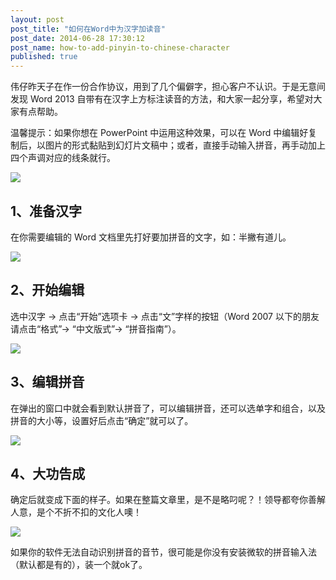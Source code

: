 ```yaml
---
layout: post
post_title: "如何在Word中为汉字加读音"
post_date: 2014-06-28 17:30:12
post_name: how-to-add-pinyin-to-chinese-character
published: true
---
```

伟仔昨天子在作一份合作协议，用到了几个偏僻字，担心客户不认识。于是无意间发现 Word 2013 自带有在汉字上方标注读音的方法，和大家一起分享，希望对大家有点帮助。

温馨提示：如果你想在 PowerPoint 中运用这种效果，可以在 Word 中编辑好复制后，以图片的形式黏贴到幻灯片文稿中；或者，直接手动输入拼音，再手动加上四个声调对应的线条就行。

![](http://mmbiz.qpic.cn/mmbiz/z3T1vlHdIXicCzQoPzJ4KdWqY4Ih3VhI5XSGLaQpHwYqMMXzTQkLWkib4vUibeMjUY9LXlzgkNiciaPEgD1cJ0RWTbg/0)

## 1、准备汉字

在你需要编辑的 Word 文档里先打好要加拼音的文字，如：半撇有道儿。

![](http://mmbiz.qpic.cn/mmbiz/z3T1vlHdIXicCzQoPzJ4KdWqY4Ih3VhI5jj1NfctZp9BKGSjdU8wdRqHgQrhZrqYCq4eZr8KUap9iakvnPQasP8g/0)

## 2、开始编辑

选中汉字 -&gt; 点击“开始”选项卡 -&gt; 点击“文”字样的按钮（Word 2007 以下的朋友请点击“格式”-&gt; “中文版式”-&gt; “拼音指南”）。

![](http://mmbiz.qpic.cn/mmbiz/z3T1vlHdIXicCzQoPzJ4KdWqY4Ih3VhI5hsW8bkd2Du6MZgMklFjPmib2GEFUL3V7LpHCJJCoFM8lsFCUWhCq7gw/0)

## 3、编辑拼音

在弹出的窗口中就会看到默认拼音了，可以编辑拼音，还可以选单字和组合，以及拼音的大小等，设置好后点击“确定”就可以了。

![](http://mmbiz.qpic.cn/mmbiz/z3T1vlHdIXicCzQoPzJ4KdWqY4Ih3VhI5vF3K7lY9LbegibRYM9gmD4l5ic2B5BuxSVzv2OsgFKgtDk5JMtdLbXaQ/0)

## 4、大功告成

确定后就变成下面的样子。如果在整篇文章里，是不是略叼呢？！领导都夸你善解人意，是个不折不扣的文化人噢！

![](http://mmbiz.qpic.cn/mmbiz/z3T1vlHdIXicCzQoPzJ4KdWqY4Ih3VhI5MsYCTgicPOF588eyUW5FiceFpHCovmZzUSFF1nlL6PXZc7k5iacKr6ibKQ/0)

如果你的软件无法自动识别拼音的音节，很可能是你没有安装微软的拼音输入法（默认都是有的），装一个就ok了。